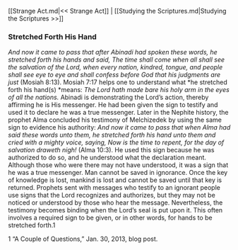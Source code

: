 [[Strange Act.md|<< Strange Act]]  |  [[Studying the Scriptures.md|Studying the Scriptures >>]]

### Stretched Forth His Hand

*And now it came to pass that after Abinadi had spoken these words, he stretched forth his hands and said, The time shall come when all shall see the salvation of the Lord, when every nation, kindred, tongue, and people shall see eye to eye and shall confess before God that his judgments are just* (Mosiah 8:13). Mosiah 7:17 helps one to understand what *he stretched forth his hand(s) *means: *The Lord hath made bare his holy arm in the eyes of all the nations.* Abinadi is demonstrating the Lord’s action, thereby affirming he is His messenger. He had been given the sign to testify and used it to declare he was a true messenger. Later in the Nephite history, the prophet Alma concluded his testimony of Melchizedek by using the same sign to evidence his authority: *And now it came to pass that when Alma had said these words unto them, he stretched forth his hand unto them and cried with a mighty voice, saying, Now is the time to repent, for the day of salvation draweth nigh!* (Alma 10:3). He used this sign because he was authorized to do so, and he understood what the declaration meant. Although those who were there may not have understood, it was a sign that he was a true messenger. Man cannot be saved in ignorance. Once the key of knowledge is lost, mankind is lost and cannot be saved until that key is returned. Prophets sent with messages who testify to an ignorant people use signs that the Lord recognizes and authorizes, but they may not be noticed or understood by those who hear the message. Nevertheless, the testimony becomes binding when the Lord’s seal is put upon it. This often involves a required sign to be given, or in other words, for hands to be stretched forth.1



1 “A Couple of Questions,” Jan. 30, 2013, blog post.
